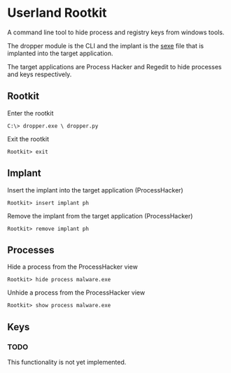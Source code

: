 # Userland Rootkit

A command line tool to hide process and registry keys from windows tools.

The dropper module is the CLI and the implant is the [sexe](https://medium.com/@nihal.kenkre/sexe-small-exe-e2f8b9acc805) file that is implanted into the target application.

The target applications are Process Hacker and Regedit to hide processes and keys respectively.

## Rootkit
Enter the rootkit
```
C:\> dropper.exe \ dropper.py
```

Exit the rootkit

```
Rootkit> exit
```

## Implant

Insert the implant into the target application (ProcessHacker)

```
Rootkit> insert implant ph
```

Remove the implant from the target application (ProcessHacker)

```
Rootkit> remove implant ph
```

## Processes

Hide a process from the ProcessHacker view

```
Rootkit> hide process malware.exe
```

Unhide a process from the ProcessHacker view

```
Rootkit> show process malware.exe
```

## Keys

### TODO
This functionality is not yet implemented.
